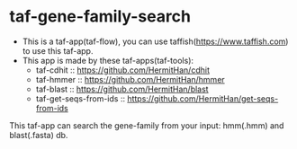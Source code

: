 # taf-gene-family-search

- This is a taf-app(taf-flow), you can use taffish(https://www.taffish.com) to use this taf-app.
- This app is made by these taf-apps(taf-tools):
  - taf-cdhit :: https://github.com/HermitHan/cdhit
  - taf-hmmer :: https://github.com/HermitHan/hmmer
  - taf-blast :: https://github.com/HermitHan/blast
  - taf-get-seqs-from-ids :: https://github.com/HermitHan/get-seqs-from-ids

This taf-app can search the gene-family from your input: hmm(.hmm) and blast(.fasta) db.

